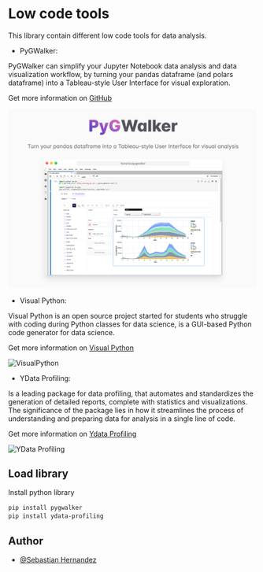 
# Low code tools

This library contain different low code tools for data analysis. 

- PyGWalker: 

PyGWalker can simplify your Jupyter Notebook data analysis and data visualization workflow, by turning your pandas dataframe (and polars dataframe) into a Tableau-style User Interface for visual exploration.

Get more information on [GitHub](https://github.com/Kanaries/pygwalker)

![PyGWalker](Images/pygwalker.png)  


- Visual Python:

Visual Python is an open source project started for students who struggle with coding during Python classes for data science, is a GUI-based Python code generator for data science.

Get more information on [Visual Python](https://visual-python.gitbook.io/docs/getting-started/welcome-to-visual-python)

![VisualPython](Images/VisualPython.gif) 

- YData Profiling:

Is a leading package for data profiling, that automates and standardizes the generation of detailed reports, complete with statistics and visualizations. The significance of the package lies in how it streamlines the process of understanding and preparing data for analysis in a single line of code.

Get more information on [Ydata Profiling](https://docs.profiling.ydata.ai/4.6/)

![YData Profiling](Images/ydata-profiling.gif) 

## Load library

Install python library

```bash
pip install pygwalker
pip install ydata-profiling
```
    
## Author

- [@Sebastian Hernandez](https://github.com/JuanSebastianHernandezGomez/)


